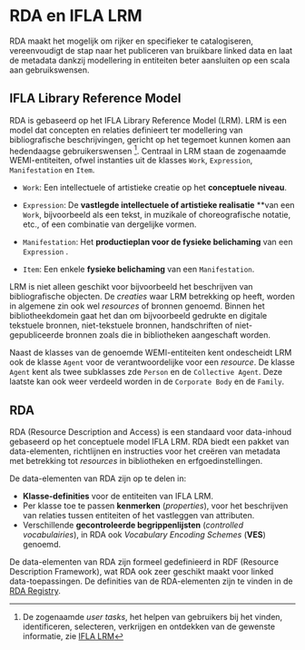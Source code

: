 # RDA en IFLA LRM

RDA maakt het mogelijk om rijker en specifieker te catalogiseren, vereenvoudigt de stap naar het publiceren van bruikbare linked data en laat de metadata dankzij modellering in entiteiten beter aansluiten op een scala aan gebruikswensen.

## IFLA Library Reference Model

RDA is gebaseerd op het IFLA Library Reference Model (LRM). LRM is een model dat concepten en relaties definieert ter modellering van bibliografische beschrijvingen, gericht op het tegemoet kunnen komen aan hedendaagse gebruikerswensen [^1]. Centraal in LRM staan de zogenaamde WEMI-entiteiten, ofwel instanties uit de klasses `Work`, `Expression`, `Manifestation` en `Item`.

* `Work`: Een intellectuele of artistieke creatie op het **conceptuele niveau**. 

* `Expression`: De **vastlegde intellectuele of artistieke realisatie** **van een `Work`, bijvoorbeeld als een tekst, in muzikale of choreografische notatie, etc., of een combinatie van dergelijke vormen. 

* `Manifestation`: Het **productieplan voor de fysieke belichaming** van een `Expression` . 

* `Item`: Een enkele **fysieke belichaming** van een `Manifestation`. 

LRM is niet alleen geschikt voor bijvoorbeeld het beschrijven van bibliografische objecten. De *creaties* waar LRM betrekking op heeft, worden in algemene zin ook wel *resources* of bronnen genoemd. Binnen het bibliotheekdomein gaat het dan om bijvoorbeeld gedrukte en digitale tekstuele bronnen, niet-tekstuele bronnen, handschriften of niet-gepubliceerde bronnen zoals die in bibliotheken aangeschaft worden.


Naast de klasses van de genoemde WEMI-entiteiten kent ondescheidt LRM ook de klasse `Agent` voor de verantwoordelijke voor een *resource*. De klasse `Agent` kent als twee subklasses zde `Person` en de `Collective Agent`. Deze laatste kan ook weer verdeeld worden in de `Corporate Body` en de `Family`.

## RDA

RDA (Resource Description and Access) is een standaard voor data-inhoud gebaseerd op het conceptuele model IFLA LRM. RDA biedt een pakket van data-elementen, richtlijnen en instructies voor het creëren van metadata met betrekking tot *resources* in bibliotheken en erfgoedinstellingen. 

De data-elementen van RDA zijn op te delen in:

* **Klasse-definities** voor de entiteiten van IFLA LRM.
* Per klasse toe te passen **kenmerken** (*properties*), voor het beschrijven van relaties tussen entiteiten of het vastleggen van attributen. 
* Verschillende **gecontroleerde begrippenlijsten** (*controlled vocabulairies*), in RDA ook *Vocabulary Encoding Schemes* (**VES**) genoemd.

De data-elementen van RDA zijn formeel gedefinieerd in RDF (Resource Description Framework), wat RDA ook zeer geschikt maakt voor linked data-toepassingen. De definities van de RDA-elementen zijn te vinden in de [RDA Registry](https://www.rdaregistry.info). 

 
[^1]: De zogenaamde *user tasks*, het helpen van gebruikers bij het vinden, identificeren, selecteren, verkrijgen en ontdekken van de gewenste informatie, zie [IFLA LRM](https://www.ifla.org/wp-content/uploads/2019/05/assets/cataloguing/frbr-lrm/ifla-lrm-august-2017_rev201712.pdf) 
